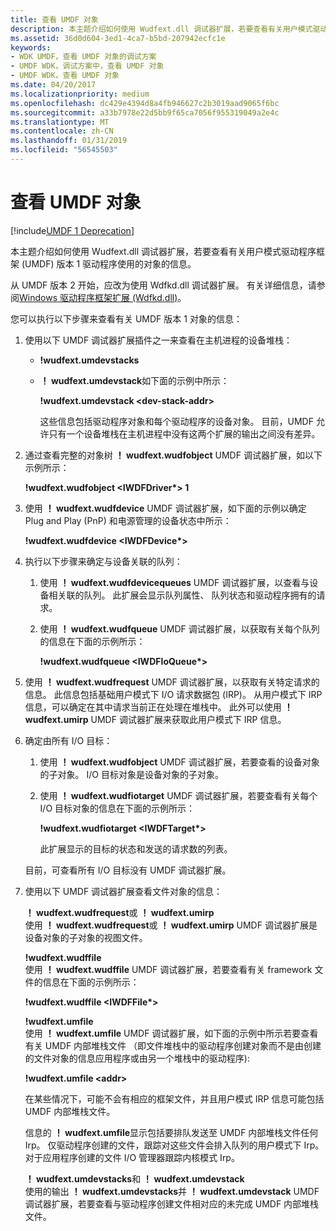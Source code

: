 ```yaml
---
title: 查看 UMDF 对象
description: 本主题介绍如何使用 Wudfext.dll 调试器扩展，若要查看有关用户模式驱动程序框架 (UMDF) 版本 1 驱动程序使用的对象的信息。
ms.assetid: 36d0d604-3ed1-4ca7-b5bd-207942ecfc1e
keywords:
- WDK UMDF，查看 UMDF 对象的调试方案
- UMDF WDK，调试方案中，查看 UMDF 对象
- UMDF WDK，查看 UMDF 对象
ms.date: 04/20/2017
ms.localizationpriority: medium
ms.openlocfilehash: dc429e4394d8a4fb946627c2b3019aad9065f6bc
ms.sourcegitcommit: a33b7978e22d5bb9f65ca7056f955319049a2e4c
ms.translationtype: MT
ms.contentlocale: zh-CN
ms.lasthandoff: 01/31/2019
ms.locfileid: "56545503"
---
```

# <a name="viewing-umdf-objects"></a>查看 UMDF 对象

[!include[UMDF 1 Deprecation](../umdf-1-deprecation.md)]

本主题介绍如何使用 Wudfext.dll 调试器扩展，若要查看有关用户模式驱动程序框架 (UMDF) 版本 1 驱动程序使用的对象的信息。

从 UMDF 版本 2 开始，应改为使用 Wdfkd.dll 调试器扩展。 有关详细信息，请参阅[Windows 驱动程序框架扩展 (Wdfkd.dll)](https://msdn.microsoft.com/library/windows/hardware/ff551876)。

您可以执行以下步骤来查看有关 UMDF 版本 1 对象的信息：

1.  使用以下 UMDF 调试器扩展插件之一来查看在主机进程的设备堆栈：
    -   **!wudfext.umdevstacks**
    -   **！ wudfext.umdevstack**如下面的示例中所示：

        **!wudfext.umdevstack &lt;dev-stack-addr&gt;**

        这些信息包括驱动程序对象和每个驱动程序的设备对象。 目前，UMDF 允许只有一个设备堆栈在主机进程中没有这两个扩展的输出之间没有差异。

2.  通过查看完整的对象树 **！ wudfext.wudfobject** UMDF 调试器扩展，如以下示例所示：

    **!wudfext.wudfobject &lt;IWDFDriver\*&gt; 1**

3.  使用 **！ wudfext.wudfdevice** UMDF 调试器扩展，如下面的示例以确定 Plug and Play (PnP) 和电源管理的设备状态中所示：

    **!wudfext.wudfdevice &lt;IWDFDevice\*&gt;**

4.  执行以下步骤来确定与设备关联的队列：
    1.  使用 **！ wudfext.wudfdevicequeues** UMDF 调试器扩展，以查看与设备相关联的队列。 此扩展会显示队列属性、 队列状态和驱动程序拥有的请求。
    2.  使用 **！ wudfext.wudfqueue** UMDF 调试器扩展，以获取有关每个队列的信息在下面的示例所示：

        **!wudfext.wudfqueue &lt;IWDFIoQueue\*&gt;**

5.  使用 **！ wudfext.wudfrequest** UMDF 调试器扩展，以获取有关特定请求的信息。 此信息包括基础用户模式下 I/O 请求数据包 (IRP)。 从用户模式下 IRP 信息，可以确定在其中请求当前正在处理在堆栈中。 此外可以使用 **！ wudfext.umirp** UMDF 调试器扩展来获取此用户模式下 IRP 信息。

6.  确定由所有 I/O 目标：

    1.  使用 **！ wudfext.wudfobject** UMDF 调试器扩展，若要查看的设备对象的子对象。 I/O 目标对象是设备对象的子对象。
    2.  使用 **！ wudfext.wudfiotarget** UMDF 调试器扩展，若要查看有关每个 I/O 目标对象的信息在下面的示例所示：

        **!wudfext.wudfiotarget &lt;IWDFTarget\*&gt;**

        此扩展显示的目标的状态和发送的请求数的列表。

    目前，可查看所有 I/O 目标没有 UMDF 调试器扩展。

7.  使用以下 UMDF 调试器扩展查看文件对象的信息：

    <a href="" id="-wudfext-wudfrequest-or--wudfext-umirp"></a>**！ wudfext.wudfrequest**或 **！ wudfext.umirp**  
    使用 **！ wudfext.wudfrequest**或 **！ wudfext.umirp** UMDF 调试器扩展是设备对象的子对象的视图文件。

    <a href="" id="-wudfext-wudffile"></a>**!wudfext.wudffile**  
    使用 **！ wudfext.wudffile** UMDF 调试器扩展，若要查看有关 framework 文件的信息在下面的示例所示：

    **!wudfext.wudffile &lt;IWDFFile\*&gt;**

    <a href="" id="-wudfext-umfile"></a>**!wudfext.umfile**  
    使用 **！ wudfext.umfile** UMDF 调试器扩展，如下面的示例中所示若要查看有关 UMDF 内部堆栈文件 （即文件堆栈中的驱动程序创建对象而不是由创建的文件对象的信息应用程序或由另一个堆栈中的驱动程序):

    **!wudfext.umfile &lt;addr&gt;**

    在某些情况下，可能不会有相应的框架文件，并且用户模式 IRP 信息可能包括 UMDF 内部堆栈文件。

    信息的 **！ wudfext.umfile**显示包括要排队发送至 UMDF 内部堆栈文件任何 Irp。 仅驱动程序创建的文件，跟踪对这些文件会排入队列的用户模式下 Irp。 对于应用程序创建的文件 I/O 管理器跟踪内核模式 Irp。

    <a href="" id="-wudfext-umdevstacks-and--wudfext-umdevstack"></a>**！ wudfext.umdevstacks**和 **！ wudfext.umdevstack**  
    使用的输出 **！ wudfext.umdevstacks**并 **！ wudfext.umdevstack** UMDF 调试器扩展，若要查看与驱动程序创建文件相对应的未完成 UMDF 内部堆栈文件。

 

 





